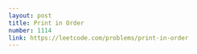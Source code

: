 ```yaml
---
layout: post
title: Print in Order
number: 1114
link: https://leetcode.com/problems/print-in-order
---
```

